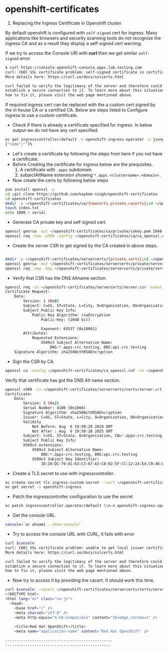 # openshift-certificates

1. Replacing the Ingress Certificate in Openshift cluster.


By default openshift is configured with `self-signed` cert for ingress. Many applications like browsers and security scanning tools do not recognize the ingress CA and as a result they display a  self-signed cert warning.

If we try to access the Console URl with **curl** then we get similar `self-signed` error

```bash
$ curl https://console-openshift-console.apps.lab.testing.com
curl: (60) SSL certificate problem: self-signed certificate in certificate chain
More details here: https://curl.se/docs/sslcerts.html

curl failed to verify the legitimacy of the server and therefore could not
establish a secure connection to it. To learn more about this situation and
how to fix it, please visit the web page mentioned above.

```

If required ingress cert can be replaced with the a custom cert signed by the in house CA or a certified CA. Below are steps listed to Configure ingress to use a custom certificate.

- Check if there is already a certificate specified for ingress. In below output we do not have any cert specified.

```bash
oc get ingresscontroller/default -n openshift-ingress-operator -o jsonpath='{.spec.clientTLS.clientCA}'
{"name":""}% 
```
- Let's create a certificate by following the steps from here if you not have a certificate.
- Before Creating the certificate for ingress below are the prequisites.
  1. A certificate with `.apps` subdomain
  2. subjectAltName extension showing `*.apps.<clustername>.<domain>.`
- Now create the certs by following below steps
```bash
yum install openssl -y
cd ;git clone https://github.com/kaybee-singh/openshift-certificates
cd openshift-certificates
mkdir -p ~/openshift-certificates/ca/{newcerts,private,cacerts};cd ~/openshift-certificates/ca
touch index.txt
echo 1000 > serial
```
- Generate CA private key and self signed cert.

```bash
openssl genrsa -out ~/openshift-certificates/ca/private/cakey.pem 2048
openssl req -new -x509 -config ~/openshift-certificates/ca/ca_openssl.cnf -key ~/openshift-certificates/ca/private/cakey.pem -out ~/openshift-certificates/ca/cacerts/ca.pem -days 3650 -extensions v3_ca
``` 
- Create the server CSR to get signed by the CA created in above steps.

```bash

mkdir -p ~/openshift-certificates/servercerts/{private,certs};cd ~/openshift-certificates/servercerts
openssl genrsa -out ~/openshift-certificates/servercerts/private/serverkey.pem 2048
openssl req -new -key ~/openshift-certificates/servercerts/private/serverkey.pem -out ~/openshift-certificates/servercerts/server.csr -config ~/openshift-certificates/servercerts/server-openssl.cnf
```

- Verify that CSR has the DNS Altname section.
```bash
openssl req -in ~/openshift-certificates/servercerts/server.csr -noout -text
Certificate Request:
    Data:
        Version: 1 (0x0)
        Subject: C=US, ST=State, L=City, O=Organization, OU=Organizational Unit, CN=*.apps-crc.testing
        Subject Public Key Info:
            Public Key Algorithm: rsaEncryption
                Public-Key: (2048 bit)

                Exponent: 65537 (0x10001)
        Attributes:
            Requested Extensions:
                X509v3 Subject Alternative Name: 
                    DNS:*.apps-crc.testing, DNS:api.crc.testing
    Signature Algorithm: sha256WithRSAEncryption


```
- Sign the CSR by CA.
```bash
openssl ca -config ~/openshift-certificates/ca_openssl.cnf -in ~/openshift-certificates/servercerts/server.csr -out ~/openshift-certificates/servercerts/certs/server.crt -days 365 -extensions v3_req
```
Verify that certificate has got the DNS Alt name section.
```bash
openssl x509 -in ~/openshift-certificates/servercerts/certs/server.crt -noout -text
Certificate:
    Data:
        Version: 3 (0x2)
        Serial Number: 4100 (0x1004)
        Signature Algorithm: sha256WithRSAEncryption
        Issuer: C=US, ST=State, L=City, O=Organization, OU=Organizational Unit, CN=my-ca
        Validity
            Not Before: Aug  6 19:50:28 2024 GMT
            Not After : Aug  6 19:50:28 2025 GMT
        Subject: C=US, ST=State, O=Organization, CN=*.apps-crc.testing
        Subject Public Key Info:
        X509v3 extensions:
            X509v3 Subject Alternative Name: 
                DNS:*.apps-crc.testing, DNS:api.crc.testing
            X509v3 Subject Key Identifier: 
                3D:20:DC:79:81:63:C3:67:A3:C8:02:5F:CC:12:24:E4:C9:48:8A:8B

```
- Create a TLS secret to use with ingresscontroller.
```bash
oc create secret tls ingress-custom-secret --cert ~/openshift-certificates/servercerts/certs/server.crt --key ~/openshift-certificates/servercerts/private/serverkey.pem -n openshift-ingress
oc get secret -n openshift-ingress
```
- Patch the ingresscontroller configuration to use the secret
```bash
oc patch ingresscontroller.operator/default \\n-n openshift-ingress-operator --type=merge \\n--patch='{"spec": {"defaultCertificate": {"name": "ingress-custom-secret"}}}'
```
- Get the console URL.
```bash
console=`oc whoami --show-console`
```
- Try to access the console URL with CURL, it fails with error
```bash
curl $console
curl: (60) SSL certificate problem: unable to get local issuer certificate
More details here: https://curl.se/docs/sslcerts.html

curl failed to verify the legitimacy of the server and therefore could not
establish a secure connection to it. To learn more about this situation and
how to fix it, please visit the web page mentioned above.
```
- Now try to access it by providing the cacert. It should work this time.
```bash
curl $console --cacert ~/openshift-certificates/servercerts/certs/server.crt
<!DOCTYPE html>
<html lang="en" class="no-js">
  <head>
    <base href="/" />
    <meta charset="utf-8" />
    <meta http-equiv="X-UA-Compatible" content="IE=edge,chrome=1" />
       
    <title>Red Hat OpenShift</title>
    <meta name="application-name" content="Red Hat OpenShift" />
         
------------------------------------------------
-----------------------------------------------
```
